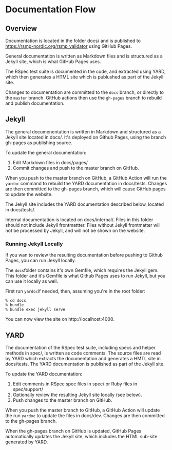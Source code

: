 # Documentation Flow

## Overview
Documentation is located in the folder docs/ and is published to https://rsmp-nordic.org/rsmp_validator using GitHub Pages.

General documentation is written as Markdown files and is structured as a Jekyll site, which is what GitHub Pages uses.

The RSpec test suite is documented in the code, and extracted using YARD, which then generates a HTML site which is publushed as part of the Jekyll site.

Changes to documentation are committed to the `docs` branch, or directly to the `master` branch. GitHub actions then use the `gh-pages` branch to rebuild and publish documentation.

## Jekyll
The general documenentation is written in Markdown and structured as a Jekyll site located in docs/. It's deployed on Github Pages, using the branch gh-pages as publishing source.

To update the general documentation:

1. Edit Markdown files in docs/pages/
2. Commit changes and push to the master branch on GitHub.

When you push to the master branch on GitHub, a GitHub Action will run the `yardoc` command to rebuild the YARD documentation in docs/tests. Changes are then committed to the gh-pages branch, which will cause GitHub pages to update the website.

The Jekyll site includes the YARD documentation described below, located in docs/tests/.

Internal documentation is located on docs/internal/. Files in this folder should not include Jekyll frontmattter. Files without Jekyll frontmatter will not be processed by Jekyll, and will not be shown on the website.

### Running Jekyll Locally
If you wan to review the resulting documentation before pushing to Github Pages, you can run Jekyll locally.

The `docs`folder contains it's own Gemfile, which requires the Jekyll gem. This folder and it's Gemfile is what Github Pages uses to run Jekyll, but you can use it locally as well.

First run `yardoc`if needed, then, assuming you're in the root folder:

```
% cd docs
% bundle
% bundle exec jekyll serve
```

You can now view the site on http://localhost:4000.

## YARD
The documentation of the RSpec test suite, including specs and helper methods in spec/, is written as code comments. The source files are read by YARD which extracts the documentation and generates a HMTL site in docs/tests. The YARD documentation is published as part of the Jekyll site.

To update the YARD documentation:

1. Edit comments in RSpec spec files in spec/ or Ruby files in spec/support/
2. Optionally review the resulting Jekyll site locally (see below).
2. Push changes to the master branch on GitHub.

When you push the master branch to GitHub, a GitHub Action will update the run `yardoc` to update the files in docs/dev. Changes are then committed to the gh-pages branch.

When the gh-pages branch on GitHub is updated, GitHub Pages automatically updates the Jekyll site, which includes the HTML sub-site generated by YARD.
